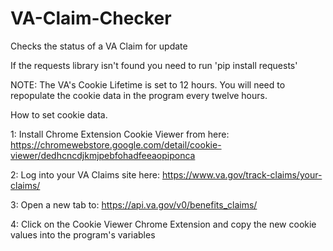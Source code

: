 # VA-Claim-Checker
Checks the status of a VA Claim for update

If the requests library isn't found you need to run 'pip install requests'

NOTE: The VA's Cookie Lifetime is set to 12 hours. You will need to repopulate the cookie data in the program every twelve hours.

How to set cookie data. 

1: Install Chrome Extension Cookie Viewer from here: https://chromewebstore.google.com/detail/cookie-viewer/dedhcncdjkmjpebfohadfeeaopiponca

2: Log into your VA Claims site here: https://www.va.gov/track-claims/your-claims/

3: Open a new tab to: https://api.va.gov/v0/benefits_claims/

4: Click on the Cookie Viewer Chrome Extension and copy the new cookie values into the program's variables

